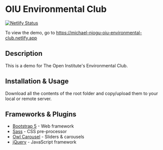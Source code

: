 # OIU Environmental Club

[![Netlify Status](https://api.netlify.com/api/v1/badges/8e40fae3-2792-46fa-b1b0-0b4f38b8f6de/deploy-status)](https://app.netlify.com/sites/michael-njogu-oiu-environmental-club/deploys)

To view the demo, go to https://michael-njogu-oiu-environmental-club.netlify.app

## Description
This is a demo for The Open Institute's Environmental Club.

## Installation & Usage
<p>Download all the contents of the root folder and copy/upload them to your local or remote server.</p>

## Frameworks & Plugins

* [Bootstrap 5](https://getbootstrap.com/docs/5.0/getting-started/introduction/) - Web framework
* [Sass](https://sass-lang.com/documentation) - CSS pre-processor
* [Owl Carousel](https://owlcarousel2.github.io/OwlCarousel2/docs/started-welcome.html) - Sliders & carousels
* [jQuery](https://api.jquery.com/) - JavaScript framework